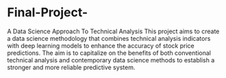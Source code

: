 # Final-Project-
A Data Science Approach To Technical Analysis
This project aims to create a data science methodology that combines technical analysis indicators with deep learning models to enhance the accuracy of stock price predictions. The aim is to capitalize on the benefits of both conventional technical analysis and contemporary data science methods to establish a stronger and more reliable predictive system.
